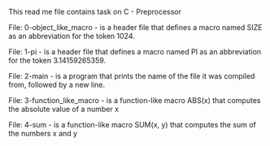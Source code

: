 This read me file contains task on C - Preprocessor

File: 0-object_like_macro - is a header file that defines a macro named SIZE as an abbreviation for the token 1024.

File: 1-pi - is  a header file that defines a macro named PI as an abbreviation for the token 3.14159265359.

File: 2-main - is a program that prints the name of the file it was compiled from, followed by a new line.

File: 3-function_like_macro - is a function-like macro ABS(x) that computes the absolute value of a number x

File: 4-sum - is a function-like macro SUM(x, y) that computes the sum of the numbers x and y


